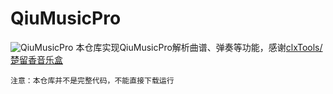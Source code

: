# QiuMusicPro
![QiuMusicPro](https://note.youdao.com/favicon.ico)
本仓库实现QiuMusicPro解析曲谱、弹奏等功能，感谢[clxTools/楚留香音乐盒](https://github.com/happyme531/clxTools/tree/master/%E6%A5%9A%E7%95%99%E9%A6%99%E9%9F%B3%E4%B9%90%E7%9B%92)

`
注意：本仓库并不是完整代码，不能直接下载运行
`
